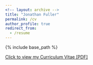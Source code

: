 ```yaml
---
<!-- layout: archive -->
title: "Jonathan Fuller"
permalink: /cv
author_profile: true
redirect_from:
  - /resume
---
```


{% include base_path %}

[Click to view my Curriculum Vitae [PDF]](https://fullerj.github.io/files/fuller_cv.pdf)

<!-- <embed src="https://fullerj.github.io/files/fuller_cv.pdf" width="650" height="1800" type='application/pdf'> -->
